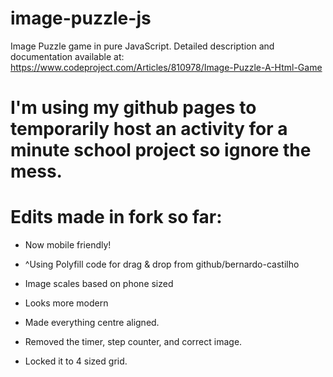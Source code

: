 # image-puzzle-js
Image Puzzle game in pure JavaScript.
Detailed description and documentation available at: https://www.codeproject.com/Articles/810978/Image-Puzzle-A-Html-Game

# I'm using my github pages to temporarily host an activity for a minute school project so ignore the mess.

# Edits made in fork so far:
- Now mobile friendly!
- ^Using Polyfill code for drag & drop from github/bernardo-castilho
- Image scales based on phone sized
- Looks more modern

- Made everything centre aligned.
- Removed the timer, step counter, and correct image.
- Locked it to 4 sized grid.
